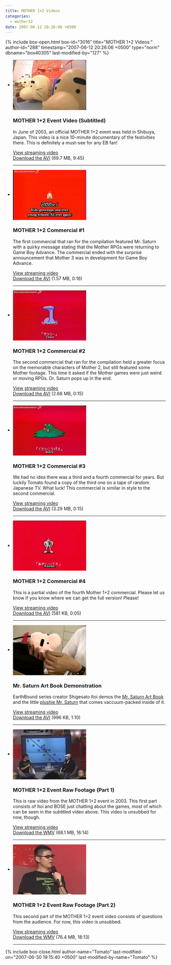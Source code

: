 ```yaml
---
title: MOTHER 1+2 Videos
categories:
  - mother12
date: 2007-06-12 20:26:06 +0500
---
```

{% include box-open.html box-id="3016" title="MOTHER 1+2 Videos:" author-id="288" timestamp="2007-06-12 20:26:06 +0500" type="norm" dbname="box40305" last-modified-by="127" %}
<ul class="pics">
<li>
<a class="picleft" href="http://www.youtube.com/watch?v=lKpaKlatg5M"><img src="thumb_m12event.jpg" align="center" /></a>
<h3>MOTHER 1+2 Event Video (Subtitled)</h3>
<p>In June of 2003, an official MOTHER 1+2 event was held in Shibuya, Japan. This video is a nice 10-minute documentary of the festivities there. This is definitely a must-see for any EB fan!</p>
<p><a href="http://www.youtube.com/watch?v=lKpaKlatg5M">View streaming video</a><br /><a href="m12event_subbed.avi">Download the AVI</a> (69.7 MB, 9:45)</p>
<div class="hr"><hr /></div>
</li>


<li>
<a class="picleft" href="http://www.youtube.com/watch?v=lYbtDeUh-9c"><img src="thumb_m12com1.jpg" align="center" /></a>
<h3>MOTHER 1+2 Commercial #1</h3>
<p>The first commercial that ran for the compilation featured Mr. Saturn with a quirky message stating that the Mother RPGs were returning to Game Boy Advance. The commercial ended with the surprise announcement that Mother 3 was in development for Game Boy Advance.</p>
<p><a href="http://www.youtube.com/watch?v=lYbtDeUh-9c">View streaming video</a><br /><a href="m12com1_subbed.avi">Download the AVI</a> (1.57 MB, 0:16)</p>
<div class="hr"><hr /></div>
</li>

<li>
<a class="picleft" href="http://www.youtube.com/watch?v=uczeXfwPPgk"><img src="thumb_m12com2.jpg" align="center" /></a>
<h3>MOTHER 1+2 Commercial #2</h3>
<p>The second commercial that ran for the compilation held a greater focus on the memorable characters of Mother 2, but still featured some Mother footage. This time it asked if the Mother games were just weird or moving RPGs. Dr. Saturn pops up in the end.</p>
<p><a href="http://www.youtube.com/watch?v=uczeXfwPPgk">View streaming video</a><br /><a href="m12com2_subbed.avi">Download the AVI</a> (2.68 MB, 0:15)</p>
<div class="hr"><hr /></div>
</li>

<li>
<a class="picleft" href="http://www.youtube.com/watch?v=zb55SD0PdVU"><img src="thumb_m12com3.jpg" align="center" /></a>
<h3>MOTHER 1+2 Commercial #3</h3>
<p>We had no idea there was a third and a fourth commercial for years. But luckily Tomato found a copy of the third one on a tape of random Japanese TV. What luck! This commercial is similar in style to the second commercial.</p>
<p><a href="http://www.youtube.com/watch?v=zb55SD0PdVU">View streaming video</a><br /><a href="m12com3_subbed.avi">Download the AVI</a> (3.29 MB, 0:15)</p>
<div class="hr"><hr /></div>
</li>

<li>
<a class="picleft" href="http://www.youtube.com/watch?v=l2HEhcN9pfs"><img src="thumb_m12com4.jpg" align="center" /></a>
<h3>MOTHER 1+2 Commercial #4</h3>
<p>This is a partial video of the fourth Mother 1+2 commercial. Please let us know if you know where we can get the full version! Please!</p>
<p><a href="http://www.youtube.com/watch?v=l2HEhcN9pfs">View streaming video</a><br /><a href="m12com4_subbed.avi">Download the AVI</a> (581 KB, 0:05)</p>
<div class="hr"><hr /></div>
</li>

<li>
<a class="picleft" href="http://www.youtube.com/watch?v=t34JZdgQKJY"><img src="thumb_doseisan.jpg" align="center" /></a>
<h3>Mr. Saturn Art Book Demonstration</h3>
<p>EarthBound series creator Shigesato Itoi demos the <a href="/merchandise/misc/m12artbook.php">Mr. Saturn Art Book</a> and the little <a href="/merchandise/misc/msplushie.php">plushie Mr. Saturn</a> that comes vaccuum-packed inside of it.</p>
<p><a href="http://www.youtube.com/watch?v=t34JZdgQKJY">View streaming video</a><br /><a href="doseisan_book2.avi">Download the AVI</a> (996 KB, 1:10)</p>
<div class="hr"><hr /></div>
</li>

<li>
<a class="picleft" href="http://video.google.com/videoplay?docid=6529346396427523606&hl=en"><img src="thumb_m12part1.jpg" align="center" /></a>
<h3>MOTHER 1+2 Event Raw Footage (Part 1)</h3>
<p>This is raw video from the MOTHER 1+2 event in 2003. This first part consists of Itoi and BOSE just chatting about the games, most of which can be seen in the subtitled video above. This video is unsubbed for now, though.</p>
<p><a href="http://video.google.com/videoplay?docid=6529346396427523606&hl=en">View streaming video</a><br /><a href="m12_part1.wmv">Download the WMV</a> (68.1 MB, 16:14)</p>
<div class="hr"><hr /></div>
</li>

<li>
<a class="picleft" href="http://video.google.com/videoplay?docid=-6068958183584199386&hl=en"><img src="thumb_m12part2.jpg" align="center" /></a>
<h3>MOTHER 1+2 Event Raw Footage (Part 2)</h3>
<p>This second part of the MOTHER 1+2 event video consists of questions from the audience. For now, this video is unsubbed.</p>
<p><a href="http://video.google.com/videoplay?docid=-6068958183584199386&hl=en">View streaming video</a><br /><a href="m12_part2.wmv">Download the WMV</a> (76.4 MB, 18:13)</p>
<div class="hr"><hr /></div>
</li>

</ul>
{% include box-close.html author-name="Tomato" last-modified-on="2007-06-30 19:15:40 +0500" last-modified-by-name="Tomato" %}
